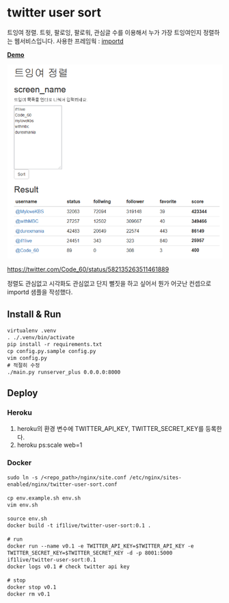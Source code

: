 # twitter user sort
트잉여 정렬. 
트윗, 팔로잉, 팔로워, 관심글 수를 이용해서 누가 가장 트잉여인지 정렬하는 웹서비스입니다. 
사용한 프레임웍 : [importd](https://github.com/amitu/importd)

**[Demo](http://twitter-user-sort.herokuapp.com/)**

![screen shot](document/twitter_user_sort.png)

https://twitter.com/Code_60/status/582135263511461889

정렬도 관심없고 시각화도 관심없고 단지 뻘짓을 하고 싶어서 뭔가 어긋난 컨셉으로 importd 샘플을 작성했다.

## Install & Run
```
virtualenv .venv
. ./.venv/bin/activate
pip install -r requirements.txt
cp config.py.sample config.py
vim config.py
# 적절히 수정
./main.py runserver_plus 0.0.0.0:8000
```

## Deploy
### Heroku
1. heroku의 환경 변수에 TWITTER_API_KEY, TWITTER_SECRET_KEY를 등록한다.
2. heroku ps:scale web=1

### Docker
```
sudo ln -s /<repo_path>/nginx/site.conf /etc/nginx/sites-enabled/nginx/twitter-user-sort.conf

cp env.example.sh env.sh
vim env.sh

source env.sh
docker build -t if1live/twitter-user-sort:0.1 .

# run
docker run --name v0.1 -e TWITTER_API_KEY=$TWITTER_API_KEY -e TWITTER_SECRET_KEY=$TWITTER_SECRET_KEY -d -p 8001:5000 if1live/twitter-user-sort:0.1
docker logs v0.1 # check twitter api key

# stop
docker stop v0.1
docker rm v0.1
```

